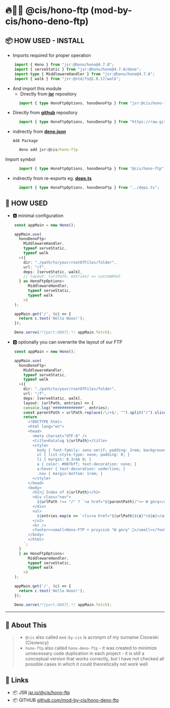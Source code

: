 # 🔥🦕📂 @cis/hono-ftp (mod-by-cis/hono-deno-ftp)

## 📦 HOW USED - INSTALL

- Imports required for proper operation

```ts
    import { Hono } from "jsr:@hono/hono@4.7.8";
    import { serveStatic } from "jsr:@hono/hono@4.7.8/deno";
    import type { MiddlewareHandler } from "jsr:@hono/hono@4.7.8";
    import { walk } from "jsr:@std/fs@1.0.17/walk";
```

- And import this module
  - Directly from **<u>jsr</u>** repository

```ts
      import { type HonoFtpOptions, honoDenoFtp } from "jsr:@cis/hono-ftp@0.2.5";
```

- Directly from **<u>github</u>** repository

```ts
      import { type HonoFtpOptions, honoDenoFtp } from "https://raw.githubusercontent.com/mod-by-cis/hono-deno-ftp/refs/tags/v0.2.5/mod.ts";
```

- indirectly from **<u>deno.json</u>** 

      Add Package

```cmd
      deno add jsr:@cis/hono-ftp
```

Import symbol

```ts
      import { type HonoFtpOptions, honoDenoFtp } from "@cis/hono-ftp";
```

- indirectly from re-exports eg. **<u>deps.ts</u>**

```ts
      import { type HonoFtpOptions, honoDenoFtp } from "../deps.ts";
```

## 🧠 HOW USED

- 🅰️ minimal configuration

```ts
    const appMain = new Hono();

    appMain.use(
      honoDenoFtp<
        MiddlewareHandler, 
        typeof serveStatic,
        typeof walk
      >({
        dir: "./path/to/your/rootOfFiles/folder",
        url: "/f",
        deps: [serveStatic, walk],
        // layout: (urlPath, entries) => customHtml
      } as HonoFtpOptions<
          MiddlewareHandler, 
          typeof serveStatic, 
          typeof walk
        >)
    );    

    appMain.get('/', (c) => {
      return c.text('Hello Hono!');
    });

    Deno.serve(/*{port:8007},*/ appMain.fetch);
```

- 🅱️ optionally you can overwrite the layout of our FTP

```ts
    const appMain = new Hono();

    appMain.use(
      honoDenoFtp<
        MiddlewareHandler, 
        typeof serveStatic,
        typeof walk
      >({
        dir: "./path/to/your/rootOfFiles/folder",
        url: "/f",
        deps: [serveStatic, walk],
        layout: (urlPath, entries) => {
        console.log("#############", entries);
        const parentPath = urlPath.replace(/\/+$/, "").split("/").slice(0, -1).join("/") || "/";
        return `
          <!DOCTYPE html>
          <html lang="en">
          <head>
            <meta charset="UTF-8" />
            <title>Katalog ${urlPath}</title>
            <style>
              body { font-family: sans-serif; padding: 2rem; background: #f0f0f0; }
              ul { list-style-type: none; padding: 0; }
              li { margin: 0.3rem 0; }
              a { color: #007bff; text-decoration: none; }
              a:hover { text-decoration: underline; }
              .nav { margin-bottom: 1rem; }
            </style>
          </head>
          <body>
            <h2>📁 Index of ${urlPath}</h2>
            <div class="nav">
              ${urlPath !== "/" ? `<a href="${parentPath}/">↩️ W górę</a>` : ""}
            </div>
            <ul>
              ${entries.map(e => `<li><a href="${urlPath}${e}">${e}</a></li>`).join("")}
            </ul>
            <hr />
            <footer><small>Hono-FTP + przycisk "W górę" 🦕</small></footer>
          </body>
          </html>
        `;
      }
      } as HonoFtpOptions<
          MiddlewareHandler, 
          typeof serveStatic, 
          typeof walk
        >)
    );    

    appMain.get('/', (c) => {
      return c.text('Hello Hono!');
    });

    Deno.serve(/*{port:8007},*/ appMain.fetch);
```

---

## 🪬 About This

>  - `@cis` also called `mod-by-cis` is acronym of my surname Cisowski (Cisowscy)
>  - `hono-ftp` also called `hono-deno-ftp` - it was created to minimize unnecessary code duplication in each project - it is still a conceptual version that works correctly, but I have not checked all possible cases in which it could theoretically not work well

## 🔗 Links

- 📦 JSR [jsr.io/@cis/hono-ftp](https://jsr.io/@cis/hono-ftp)
- 📦 GITHUB [github.com/mod-by-cis/hono-deno-ftp](https://github.com/mod-by-cis/hono-deno-ftp)
